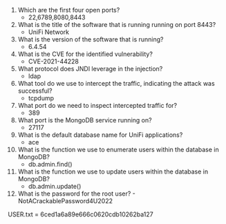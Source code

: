 1. Which are the first four open ports?
	- 22,6789,8080,8443
2. What is the title of the software that is running running on port 8443?
	- UniFi Network
1. What is the version of the software that is running?
	- 6.4.54
2. What is the CVE for the identified vulnerability?
	- CVE-2021-44228
1. What protocol does JNDI leverage in the injection?
	- ldap
1. What tool do we use to intercept the traffic, indicating the attack was successful?
	- tcpdump
2. What port do we need to inspect intercepted traffic for?
	- 389
3. What port is the MongoDB service running on?
	- 27117
4. What is the default database name for UniFi applications?
	- ace
5. What is the function we use to enumerate users within the database in MongoDB?
	- db.admin.find()
6. What is the function we use to update users within the database in MongoDB?
	- db.admin.update()
7. What is the password for the root user?
		- NotACrackablePassword4U2022



USER.txt = 6ced1a6a89e666c0620cdb10262ba127